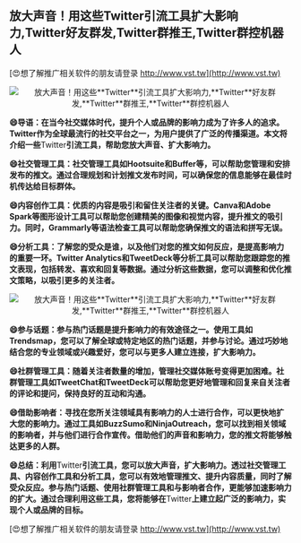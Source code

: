 ## **放大声音！用这些**Twitter**引流工具扩大影响力,**Twitter**好友群发,**Twitter**群推王,**Twitter**群控机器人**

[😍想了解推广相关软件的朋友请登录 http://www.vst.tw](http://www.vst.tw)

 <center><img src="https://vst.tw/MP4/tuiguang/png/6.png" alt="放大声音！用这些**Twitter**引流工具扩大影响力,**Twitter**好友群发,**Twitter**群推王,**Twitter**群控机器人"></center>

**😄导语：在当今社交媒体时代，提升个人或品牌的影响力成为了许多人的追求。**Twitter**作为全球最流行的社交平台之一，为用户提供了广泛的传播渠道。本文将介绍一些**Twitter**引流工具，帮助您放大声音、扩大影响力。**

**😄社交管理工具：社交管理工具如Hootsuite和Buffer等，可以帮助您管理和安排发布的推文。通过合理规划和计划推文发布时间，可以确保您的信息能够在最佳时机传达给目标群体。**

**😄内容创作工具：优质的内容是吸引和留住关注者的关键。Canva和Adobe Spark等图形设计工具可以帮助您创建精美的图像和视觉内容，提升推文的吸引力。同时，Grammarly等语法检查工具可以帮助您确保推文的语法和拼写无误。**

**😄分析工具：了解您的受众是谁，以及他们对您的推文如何反应，是提高影响力的重要一环。**Twitter** Analytics和TweetDeck等分析工具可以帮助您跟踪您的推文表现，包括转发、喜欢和回复等数据。通过分析这些数据，您可以调整和优化推文策略，以吸引更多的关注者。**

 <center><img src="https://vst.tw/MP4/tuiguang/png/0.png" alt="放大声音！用这些**Twitter**引流工具扩大影响力,**Twitter**好友群发,**Twitter**群推王,**Twitter**群控机器人"></center>

**😄参与话题：参与热门话题是提升影响力的有效途径之一。使用工具如Trendsmap，您可以了解全球或特定地区的热门话题，并参与讨论。通过巧妙地结合您的专业领域或兴趣爱好，您可以与更多人建立连接，扩大影响力。**

**😄社群管理工具：随着关注者数量的增加，管理社交媒体账号变得更加困难。社群管理工具如TweetChat和TweetDeck可以帮助您更好地管理和回复来自关注者的评论和提问，保持良好的互动和沟通。**

**😄借助影响者：寻找在您所关注领域具有影响力的人士进行合作，可以更快地扩大您的影响力。通过工具如BuzzSumo和NinjaOutreach，您可以找到相关领域的影响者，并与他们进行合作宣传。借助他们的声音和影响力，您的推文将能够触达更多的人群。**

**😄总结：利用**Twitter**引流工具，您可以放大声音，扩大影响力。透过社交管理工具、内容创作工具和分析工具，您可以有效地管理推文、提升内容质量，同时了解受众反应。参与热门话题、使用社群管理工具和与影响者合作，更能够加速影响力的扩大。通过合理利用这些工具，您将能够在**Twitter**上建立起广泛的影响力，实现个人或品牌的目标。**

[😍想了解推广相关软件的朋友请登录 http://www.vst.tw](http://www.vst.tw)



